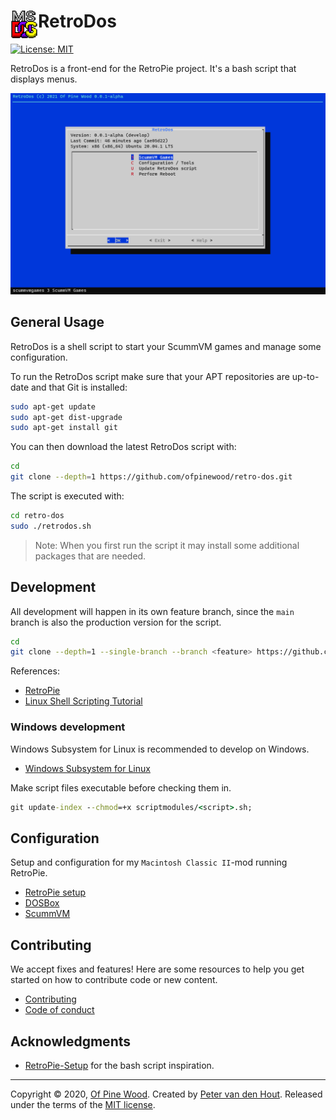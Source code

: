 # RetroDos <img src="msdos-logo-256x256.gif" alt="RetroDos" height="44" align="left" />

[![License: MIT](https://img.shields.io/github/license/ofpinewood/retro-dos.svg)](https://github.com/ofpinewood/retro-dos/blob/master/LICENSE)

RetroDos is a front-end for the RetroPie project. It's a bash script that displays menus.

![RetroDos screenshot](images/screenshot.png)

## General Usage
RetroDos is a shell script to start your ScummVM games and manage some configuration.

To run the RetroDos script make sure that your APT repositories are up-to-date and that Git is installed:

``` bash
sudo apt-get update
sudo apt-get dist-upgrade
sudo apt-get install git
```

You can then download the latest RetroDos script with:

``` bash
cd
git clone --depth=1 https://github.com/ofpinewood/retro-dos.git
```

The script is executed with:

``` bash
cd retro-dos
sudo ./retrodos.sh
```

> Note: When you first run the script it may install some additional packages that are needed.

## Development
All development will happen in its own feature branch, since the `main` branch is also the production version for the script.

``` bash
cd
git clone --depth=1 --single-branch --branch <feature> https://github.com/ofpinewood/retro-dos.git
```

References:
- [RetroPie](https://retropie.org.uk/)
- [Linux Shell Scripting Tutorial](https://bash.cyberciti.biz/guide)

### Windows development
Windows Subsystem for Linux is recommended to develop on Windows.

- [Windows Subsystem for Linux](https://docs.microsoft.com/en-us/windows/wsl/install-win10)

Make script files executable before checking them in.

``` cmd
git update-index --chmod=+x scriptmodules/<script>.sh;
```

## Configuration
Setup and configuration for my `Macintosh Classic II`-mod running RetroPie.

- [RetroPie setup](https://github.com/ofpinewood/retro-dos/docs/retropie-setup.md)
- [DOSBox](https://github.com/ofpinewood/retro-dos/docs/dosbox.md)
- [ScummVM](https://github.com/ofpinewood/retro-dos/docs/scummvm.md)

## Contributing
We accept fixes and features! Here are some resources to help you get started on how to contribute code or new content.

* [Contributing](https://github.com/ofpinewood/retro-dos/blob/master/CONTRIBUTING.md)
* [Code of conduct](https://github.com/ofpinewood/retro-dos/blob/master/CODE_OF_CONDUCT.md)

## Acknowledgments
- [RetroPie-Setup](https://github.com/RetroPie/RetroPie-Setup) for the bash script inspiration.

---
Copyright &copy; 2020, [Of Pine Wood](http://ofpinewood.com).
Created by [Peter van den Hout](http://ofpinewood.com).
Released under the terms of the [MIT license](https://github.com/ofpinewood/retro-dos/blob/master/LICENSE).
